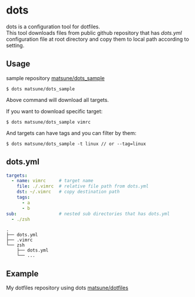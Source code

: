 # dots
dots is a configuration tool for dotfiles.  
This tool downloads files from public github repository that has *dots.yml* configuration file at root directory and copy them to local path according to setting.

## Usage
sample repository [matsune/dots_sample](https://github.com/matsune/dots_sample)
```shell
$ dots matsune/dots_sample
```
Above command will download all targets.

If you want to download specific target:
```shell
$ dots matsune/dots_sample vimrc
```

And targets can have tags and you can filter by them:
```shell
$ dots matsune/dots_sample -t linux // or --tag=linux
```


## dots.yml
```yaml
targets:
  - name: vimrc     # target name
    file: ./.vimrc  # relative file path from dots.yml
    dst: ~/.vimrc   # copy destination path
    tags:
      - a
      - b
sub:                # nested sub directories that has dots.yml
  - ./zsh
```
```
.
├── dots.yml
├── .vimrc
└── zsh
    ├── dots.yml
    └── ...
```

## Example
My dotfiles repository using dots
[matsune/dotfiles](https://github.com/matsune/dotfiles)
